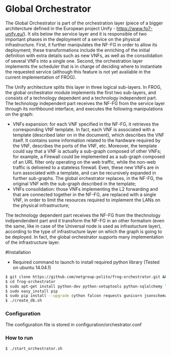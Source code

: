 # Global Orchestrator

The Global Orchestrator is part of the  orchestration layer  (piece of a bigger architercture defined in the European project Unify - https://www.fp7-unify.eu/). It sits below the service layer and it is responsible of two important phases in the deployment of a service on the physical infrastructure. First, it further manipulates the NF-FG in order to allow its deployment;  these transformations include the enriching of the initial definition with extra details such as new VNFs, as well as the consolidation of several VNFs into a single one. Second, the orchestration layer implements the scheduler that is in charge of deciding where to instantiate the requested service (although this feature is not yet available in the current implementation of FROG).

The Unify architecture splits this layer in three logical sub-layers. In FROG, the global orchestrator module implements the first two sub-layers, and consists of a technology dependent and a technology independent part. The technology independent part receives the NF-FG from the service layer through its northbound interface, and executes the following manipulations on the graph:
- VNFs expansion: for each VNF specified in the NF-FG, it retrieves the corresponding VNF template. In fact, each VNF is associated with a template (described later on in the document),  which describes the VNF itself. It contains some information related to the hardware required by the VNF, describes the ports of the VNF, etc. Moreover, the template could say that a VNF is actually a sub-graph composed of other VNFs; for example, a Firewall could be implemented as a sub-graph composed of an URL filter only operating on the web traffic, while the non-web traffic is delivered to a stateless firewall. Even, these new VNFs are in turn associated with a template, and can be recursively expanded in further sub-graphs. The global orchestrator replaces, in the NF-FG, the original VNF with the sub-graph described in the template;
- VNFs consolidation: those VNFs implementing the L2 forwarding and that are connected together in the NF-FG, are replaced with a single VNF, in order to limit the resources required to implement the LANs on the physical infrastructure;

The technology dependent part receives the NF-FG from the thechnology indipendendent part and it transform the NF-FG in an other formalism (even the same, like in case of the Universal node is used as infrastucture layer), according to the type of infrastructure layer on which the graph is going to be deployed.  In fact, the global orchestrator supports many implementation of the infrastructure layer.

#Installation

- Required command to launch to install required python library (Tested on 
	ubuntu 14.04.1)

```sh	
$ git clone https://github.com/netgroup-polito/frog-orchestrator.git && git submodule init && git submodule update
$ cd frog-orchestrator
$ sudo apt-get install python-dev python-setuptools python-sqlalchemy libmysqlclient-dev
$ sudo easy_install pip
$ sudo pip install --upgrade cython falcon requests gunicorn jsonschema mysql-python json_hyper_schema
$ ./create_db.sh
```

### Configuration
The configuration file is stored in configuration/orchestrator.conf

### How to run
```sh
$ ./start_orchestrator.sh
```
